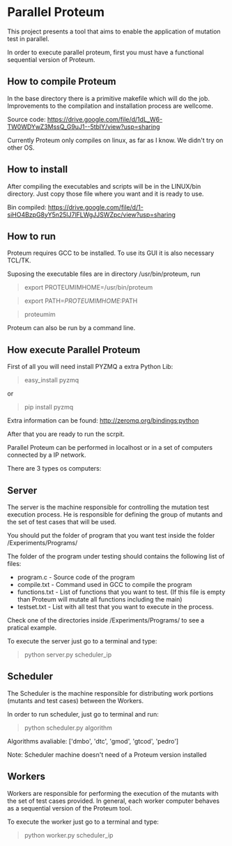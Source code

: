 Parallel Proteum
==================

This project presents a tool that aims to enable the application of mutation test in parallel.

In order to execute parallel proteum, first you must have a functional sequential version of Proteum.


How to compile Proteum
-----------------------

In the base directory there is a primitive makefile which will do the job.
Improvements to the compilation and installation process are wellcome.

Source code: <https://drive.google.com/file/d/1dL_W6-TW0WDYwZ3MssQ_G9uJ1--5tblY/view?usp=sharing>

Currently Proteum only compiles on linux, as far as I know. We didn't try on other
OS.


How to install
---------------

After compiling the executables and scripts will be in the LINUX/bin directory.
Just copy those file where you want and it is ready to use.

Bin compiled: <https://drive.google.com/file/d/1-siHO4BzpG8yY5n25lJ7lFLWgJJSWZpc/view?usp=sharing>


How to run 
-------------

Proteum requires GCC to be installed. To use its GUI it is also necessary 
TCL/TK.

Suposing the executable files are in directory /usr/bin/proteum, run

> export PROTEUMIMHOME=/usr/bin/proteum

> export PATH=$PROTEUMIMHOME:$PATH

> proteumim

Proteum can also be run by a command line.

How execute Parallel Proteum
-----------------------------

First of all you will need install PYZMQ a extra Python Lib:

> easy_install pyzmq

or

> pip install pyzmq

Extra information can be found: http://zeromq.org/bindings:python

After that you are ready to run the scrpit.

Parallel Proteum can be performed in localhost or in a set of computers connected by a IP network.

There are 3 types os computers:

Server
------

The server is the machine responsible for controlling the mutation test execution process. He is responsible for defining the group of mutants and the set of test cases that will be used.

You should put the folder of program that you want test inside the folder /Experiments/Programs/

The folder of the program under testing should contains the following list of files:

* program.c     - Source code of the program
* compile.txt   - Command used in GCC to compile the program
* functions.txt - List of functions that you want to test. (If this file is empty than Proteum will mutate all functions including the main)
* testset.txt   - List with all test that you want to execute in the process.

Check one of the directories inside  /Experiments/Programs/ to see a pratical example.

To execute the server just go to a terminal and type:

> python server.py scheduler_ip


Scheduler
---------

The Scheduler is the machine responsible for distributing work portions (mutants and test cases) between the Workers.


In order to run scheduler, just go to terminal and run:

> python scheduler.py algorithm 

Algorithms avaliable:  ['dmbo', 'dtc', 'gmod', 'gtcod', 'pedro']

Note: Scheduler machine doesn't need of a Proteum version installed


Workers
-------

Workers are responsible for performing the execution of the mutants with the set of test cases provided. In general, each worker computer behaves as a sequential version of the Proteum tool.

To execute the worker just go to a terminal and type:

> python worker.py scheduler_ip


